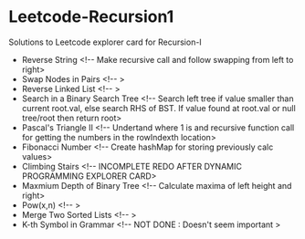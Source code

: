 # Leetcode-Recursion1
Solutions to Leetcode explorer card for Recursion-I
* Reverse String <!-- Make recursive call and follow swapping from left to right>
* Swap Nodes in Pairs <!-- >
* Reverse Linked List <!-- >
* Search in a Binary Search Tree <!-- Search left tree if value smaller than current root.val, else search RHS of BST. If value found at root.val or null tree/root then return root>
* Pascal's Triangle II <!-- Undertand where 1 is and recursive function call for getting the numbers in the rowIndexth location>
* Fibonacci Number <!-- Create hashMap for storing previously calc values>
* Climbing Stairs <!-- INCOMPLETE REDO AFTER DYNAMIC PROGRAMMING EXPLORER CARD>
* Maxmium Depth of Binary Tree <!-- Calculate maxima of left height and right>
* Pow(x,n) <!-- >
* Merge Two Sorted Lists <!-- >
* K-th Symbol in Grammar <!-- NOT DONE : Doesn't seem important >